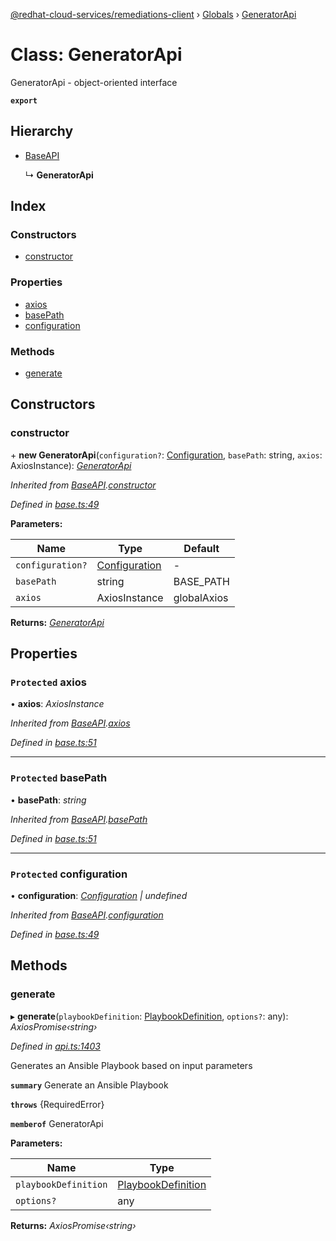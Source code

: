 [@redhat-cloud-services/remediations-client](../README.md) › [Globals](../globals.md) › [GeneratorApi](generatorapi.md)

# Class: GeneratorApi

GeneratorApi - object-oriented interface

**`export`** 

## Hierarchy

* [BaseAPI](baseapi.md)

  ↳ **GeneratorApi**

## Index

### Constructors

* [constructor](generatorapi.md#constructor)

### Properties

* [axios](generatorapi.md#protected-axios)
* [basePath](generatorapi.md#protected-basepath)
* [configuration](generatorapi.md#protected-configuration)

### Methods

* [generate](generatorapi.md#generate)

## Constructors

###  constructor

\+ **new GeneratorApi**(`configuration?`: [Configuration](configuration.md), `basePath`: string, `axios`: AxiosInstance): *[GeneratorApi](generatorapi.md)*

*Inherited from [BaseAPI](baseapi.md).[constructor](baseapi.md#constructor)*

*Defined in [base.ts:49](https://github.com/leSamo/javascript-clients/blob/master/packages/remediations/base.ts#L49)*

**Parameters:**

Name | Type | Default |
------ | ------ | ------ |
`configuration?` | [Configuration](configuration.md) | - |
`basePath` | string | BASE_PATH |
`axios` | AxiosInstance | globalAxios |

**Returns:** *[GeneratorApi](generatorapi.md)*

## Properties

### `Protected` axios

• **axios**: *AxiosInstance*

*Inherited from [BaseAPI](baseapi.md).[axios](baseapi.md#protected-axios)*

*Defined in [base.ts:51](https://github.com/leSamo/javascript-clients/blob/master/packages/remediations/base.ts#L51)*

___

### `Protected` basePath

• **basePath**: *string*

*Inherited from [BaseAPI](baseapi.md).[basePath](baseapi.md#protected-basepath)*

*Defined in [base.ts:51](https://github.com/leSamo/javascript-clients/blob/master/packages/remediations/base.ts#L51)*

___

### `Protected` configuration

• **configuration**: *[Configuration](configuration.md) | undefined*

*Inherited from [BaseAPI](baseapi.md).[configuration](baseapi.md#protected-configuration)*

*Defined in [base.ts:49](https://github.com/leSamo/javascript-clients/blob/master/packages/remediations/base.ts#L49)*

## Methods

###  generate

▸ **generate**(`playbookDefinition`: [PlaybookDefinition](../interfaces/playbookdefinition.md), `options?`: any): *AxiosPromise‹string›*

*Defined in [api.ts:1403](https://github.com/leSamo/javascript-clients/blob/master/packages/remediations/api.ts#L1403)*

Generates an Ansible Playbook based on input parameters

**`summary`** Generate an Ansible Playbook

**`throws`** {RequiredError}

**`memberof`** GeneratorApi

**Parameters:**

Name | Type |
------ | ------ |
`playbookDefinition` | [PlaybookDefinition](../interfaces/playbookdefinition.md) |
`options?` | any |

**Returns:** *AxiosPromise‹string›*
